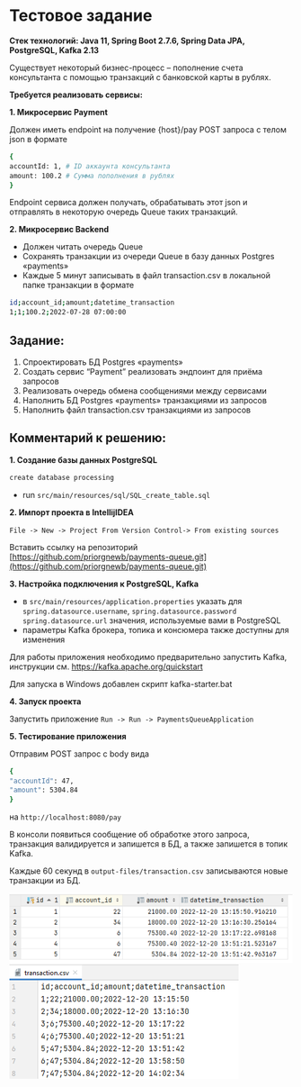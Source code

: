 # Тестовое задание
**Стек технологий: Java 11, Spring Boot 2.7.6, Spring Data JPA, PostgreSQL, Kafka 2.13**

Существует некоторый бизнес-процесс – пополнение счета консультанта с помощью транзакций с
банковской карты в рублях.

**Требуется реализовать сервисы:**

**1. Микросервис Payment**

Должен иметь endpoint на получение {host}/pay
POST запроса с телом json в формате
```bash
{
accountId: 1, # ID аккаунта консультанта
amount: 100.2 # Сумма пополнения в рублях
}
```

Endpoint сервиса должен получать, обрабатывать этот json и отправлять в некоторую очередь
Queue таких транзакций.

**2. Микросервис Backend**

- Должен читать очередь Queue
- Сохранять транзакции из очереди Queue в базу данных Postgres «payments»
- Каждые 5 минут записывать в файл transaction.csv в локальной папке транзакции в
  формате

```bash
id;account_id;amount;datetime_transaction
1;1;100.2;2022-07-28 07:00:00
```
## Задание:
1. Спроектировать БД Postgres «payments»
2. Создать сервис “Payment” реализовать эндпоинт для приёма запросов
3. Реализовать очередь обмена сообщениями между сервисами
4. Наполнить БД Postgres «payments» транзакциями из запросов
5. Наполнить файл transaction.csv транзакциями из запросов

## Комментарий к решению:

**1. Создание базы данных PostgreSQL**

```bash
create database processing
```
- run `src/main/resources/sql/SQL_create_table.sql`

**2. Импорт проекта в IntellijIDEA**

`File -> New -> Project From Version Control-> From existing sources`

Вставить ссылку на репозиторий [https://github.com/priorgnewb/payments-queue.git](https://github.com/priorgnewb/payments-queue.git)

**3. Настройка подключения к PostgreSQL, Kafka**

+ в `src/main/resources/application.properties` указать для `spring.datasource.username`, `spring.datasource.password` `spring.datasource.url` значения, используемые вами в PostgreSQL
+ параметры Kafka брокера, топика и консюмера также доступны для изменения

Для работы приложения необходимо предварительно запустить Kafka,
инструкции см. https://kafka.apache.org/quickstart

Для запуска в Windows добавлен скрипт kafka-starter.bat

**4. Запуск проекта**

Запустить приложение `Run -> Run -> PaymentsQueueApplication`

**5. Тестирование приложения**

Отправим POST запрос с body вида
```bash
{
"accountId": 47,
"amount": 5304.84
}
```
на `http://localhost:8080/pay`

В консоли появиться сообщение об обработке этого запроса,
транзакция валидируется и запишется в БД, а также запишется в топик Kafka.

Каждые 60 секунд в `output-files/transaction.csv` записываются новые транзакции из БД.

![img1](https://github.com/priorgnewb/payments-queue/blob/master/img1.png)
![img2](https://github.com/priorgnewb/payments-queue/blob/master/img2.png)
